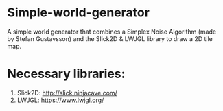 # Simple-world-generator

A simple world generator that combines a Simplex Noise Algorithm (made by Stefan Gustavsson)
and the Slick2D & LWJGL library to draw a 2D tile map.


# Necessary libraries:
1. Slick2D: http://slick.ninjacave.com/
2. LWJGL: https://www.lwjgl.org/
